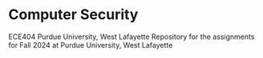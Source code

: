 # Computer Security 

ECE404 Purdue University, West Lafayette
Repository for the assignments for Fall 2024 at Purdue University, West Lafayette
